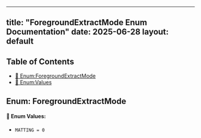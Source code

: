 <!-- Formatted by A³BS formatter.py -->
<!-- Generated by A³BS document.py -->
---
title: "ForegroundExtractMode Enum Documentation"
date: 2025-06-28
layout: default
---

## Table of Contents
- [🔧 Enum:ForegroundExtractMode](#enum-foregroundextractmode)
- [🔧 Enum:Values](#enum-values)
## Enum: ForegroundExtractMode
#### 📝 Enum Values:
<a name="enum-values"></a>
  - `MATTING = 0`